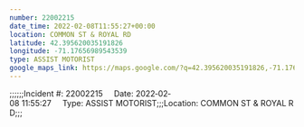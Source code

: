 ```yaml
---
number: 22002215
date_time: 2022-02-08T11:55:27+00:00
location: COMMON ST & ROYAL RD
latitude: 42.395620035191826
longitude: -71.17656989543539
type: ASSIST MOTORIST
google_maps_link: https://maps.google.com/?q=42.395620035191826,-71.17656989543539
---
```


;;;;;;Incident #: 22002215     Date: 2022‐02‐08 11:55:27     Type: ASSIST MOTORIST;;;Location: COMMON ST & ROYAL RD;;;

